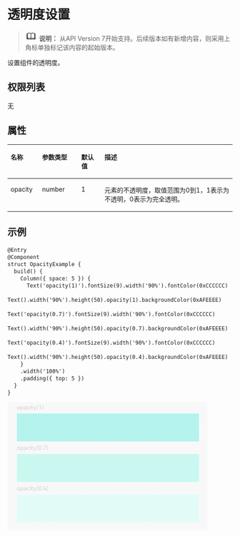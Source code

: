 # 透明度设置<a name="ZH-CN_TOPIC_0000001237475067"></a>

>![](../../public_sys-resources/icon-note.gif) **说明：** 
>从API Version 7开始支持。后续版本如有新增内容，则采用上角标单独标记该内容的起始版本。

设置组件的透明度。

## 权限列表<a name="section781125411508"></a>

无

## 属性<a name="section6820191711316"></a>

<table><thead align="left"><tr><th class="cellrowborder" valign="top" width="13.969999999999999%" id="mcps1.1.5.1.1"><p>名称</p>
</th>
<th class="cellrowborder" valign="top" width="17.419999999999998%" id="mcps1.1.5.1.2"><p>参数类型</p>
</th>
<th class="cellrowborder" valign="top" width="10.35%" id="mcps1.1.5.1.3"><p>默认值</p>
</th>
<th class="cellrowborder" valign="top" width="58.26%" id="mcps1.1.5.1.4"><p>描述</p>
</th>
</tr>
</thead>
<tbody><tr><td class="cellrowborder" valign="top" width="13.969999999999999%" headers="mcps1.1.5.1.1 "><p>opacity</p>
</td>
<td class="cellrowborder" valign="top" width="17.419999999999998%" headers="mcps1.1.5.1.2 "><p>number</p>
</td>
<td class="cellrowborder" valign="top" width="10.35%" headers="mcps1.1.5.1.3 "><p>1</p>
</td>
<td class="cellrowborder" valign="top" width="58.26%" headers="mcps1.1.5.1.4 "><p>元素的不透明度，取值范围为0到1，1表示为不透明，0表示为完全透明。</p>
</td>
</tr>
</tbody>
</table>

## 示例<a name="section4278134412416"></a>

```
@Entry
@Component
struct OpacityExample {
  build() {
    Column({ space: 5 }) {
      Text('opacity(1)').fontSize(9).width('90%').fontColor(0xCCCCCC)
      Text().width('90%').height(50).opacity(1).backgroundColor(0xAFEEEE)
      Text('opacity(0.7)').fontSize(9).width('90%').fontColor(0xCCCCCC)
      Text().width('90%').height(50).opacity(0.7).backgroundColor(0xAFEEEE)
      Text('opacity(0.4)').fontSize(9).width('90%').fontColor(0xCCCCCC)
      Text().width('90%').height(50).opacity(0.4).backgroundColor(0xAFEEEE)
    }
    .width('100%')
    .padding({ top: 5 })
  }
}
```

![](figures/opacity.gif)


